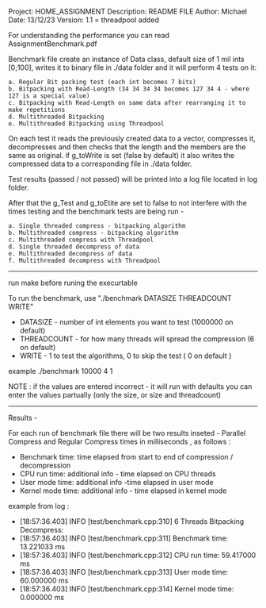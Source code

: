 Project:      HOME_ASSIGNMENT
Description:  README FILE
Author:       Michael
Date:         13/12/23
Version:      1.1 = threadpool added

For understanding the performance you can read AssignmentBenchmark.pdf

Benchmark file create an instance of Data class, default size of 1 mil ints [0;100],
writes it to binary file in ./data folder and it will perform 4 tests on it:

    a. Regular Bit packing test (each int becomes 7 bits)
    b. Bitpacking with Read-Length (34 34 34 34 becomes 127 34 4 - where 127 is a special value)
    c. Bitpacking with Read-Length on same data after rearranging it to make repetitions
    d. Multithreaded Bitpacking
    e. Multithreaded Bitpacking using Threadpool 

On each test it reads the previously created data to a vector, compresses it, 
decompresses and then checks that the length and the members are the same as original.
if g_toWrite is set (false by default) it also writes the compressed data to a 
corresponding file in ./data folder.

Test results (passed / not passed) will be printed into a log file located in log
folder.

After that the g_Test and g_toEtite are set to false to not interfere with the 
times testing and the benchmark tests are being run - 

    a. Single threaded compress - bitpacking algorithm
    b. Multithreaded compress - bitpacking algorithm
    c. Multithreaded compress with Threadpool 
    d. Single threaded decompress of data
    e. Multithreaded decompress of data
    f. Multithreaded decompress with Threadpool 

********************************************************************************
run make before runing the execurtable

To run the benchmark, use "./benchmark DATASIZE THREADCOUNT WRITE"

* DATASIZE - number of int elements you want to test (1000000 on default)
* THREADCOUNT - for how many threads will spread the compression (6 on default)
* WRITE - 1 to test the algorithms, 0 to skip the test ( 0 on default )

example ./benchmark 10000 4 1

NOTE :  if the values are entered incorrect - it will run with defaults
        you can enter the values partually (only the size, or size and threadcount)

********************************************************************************

Results -

For each run of benchmark file there will be two results inseted - Parallel Compress 
and Regular Compress times in milliseconds , as follows :

* Benchmark time:   time elapsed from start to end of compression / decompression
* CPU run time:     additional info - time elapsed on CPU threads
* User mode time:   additional info -time elapsed in user mode
* Kernel mode time: additional info -  time elapsed in kernel mode 

example from log :
* [18:57:36.403] INFO [test/benchmark.cpp:310] 6 Threads Bitpacking Decompress: 
* [18:57:36.403] INFO [test/benchmark.cpp:311] Benchmark time:   13.221033 ms
* [18:57:36.403] INFO [test/benchmark.cpp:312] CPU run time:     59.417000 ms
* [18:57:36.403] INFO [test/benchmark.cpp:313] User mode time:   60.000000 ms
* [18:57:36.403] INFO [test/benchmark.cpp:314] Kernel mode time: 0.000000 ms

